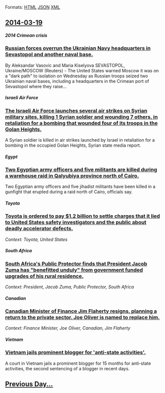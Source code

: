 
Formats: [HTML](2014/03/19/index.html)  [JSON](2014/03/19/index.json)  [XML](2014/03/19/index.xml)  

## [2014-03-19](/news/2014/03/19/index.md)

##### 2014 Crimean crisis
### [Russian forces overrun the Ukrainian Navy headquarters in Sevastopol and another naval base. ](/news/2014/03/19/russian-forces-overrun-the-ukrainian-navy-headquarters-in-sevastopol-and-another-naval-base.md)
By Aleksandar Vasovic and Maria Kiselyova SEVASTOPOL, Ukraine/MOSCOW (Reuters) - The United States warned Moscow it was on a &quot;dark path&quot; to isolation on Wednesday as Russian troops seized two Ukrainian naval bases, including a headquarters in the Crimean port of Sevastopol where they raise...

##### Israeli Air Force
### [The Israeli Air Force launches several air strikes on Syrian military sites, killing 1 Syrian soldier and wounding 7 others, in retaliation for a bombing that wounded four of its troops in the Golan Heights.](/news/2014/03/19/the-israeli-air-force-launches-several-air-strikes-on-syrian-military-sites-killing-1-syrian-soldier-and-wounding-7-others-in-retaliation.md)
A Syrian soldier is killed in air strikes launched by Israel in retaliation for a bombing in the occupied Golan Heights, Syrian state media report.

##### Egypt
### [Two Egyptian army officers and five militants are killed during a warehouse raid in Qalyubiya province north of Cairo. ](/news/2014/03/19/two-egyptian-army-officers-and-five-militants-are-killed-during-a-warehouse-raid-in-qalyubiya-province-north-of-cairo.md)
Two Egyptian army officers and five jihadist militants have been killed in a gunfight that erupted during a raid north of Cairo, officials say.

##### Toyota
### [Toyota is ordered to pay $1.2 billion to settle charges that it lied to United States safety investigators and the public about deadly accelerator defects. ](/news/2014/03/19/toyota-is-ordered-to-pay-1-2-billion-to-settle-charges-that-it-lied-to-united-states-safety-investigators-and-the-public-about-deadly-accel.md)
_Context: Toyota, United States_

##### South Africa
### [South Africa's Public Protector finds that President Jacob Zuma has "benefitted unduly" from government funded upgrades of his rural residence. ](/news/2014/03/19/south-africa-s-public-protector-finds-that-president-jacob-zuma-has-benefitted-unduly-from-government-funded-upgrades-of-his-rural-residen.md)
_Context: President, Jacob Zuma, Public Protector, South Africa_

##### Canadian
### [Canadian Minister of Finance Jim Flaherty resigns, planning a return to the private sector. Joe Oliver is named to replace him. ](/news/2014/03/19/canadian-minister-of-finance-jim-flaherty-resigns-planning-a-return-to-the-private-sector-joe-oliver-is-named-to-replace-him.md)
_Context: Finance Minister, Joe Oliver, Canadian, Jim Flaherty_

##### Vietnam
### [Vietnam jails prominent blogger for 'anti-state activities'.](/news/2014/03/19/vietnam-jails-prominent-blogger-for-anti-state-activities.md)
A court in Vietnam jails a prominent blogger for 15 months for anti-state activities, the second sentencing of a blogger in recent days.

## [Previous Day...](/news/2014/03/18/index.md)

